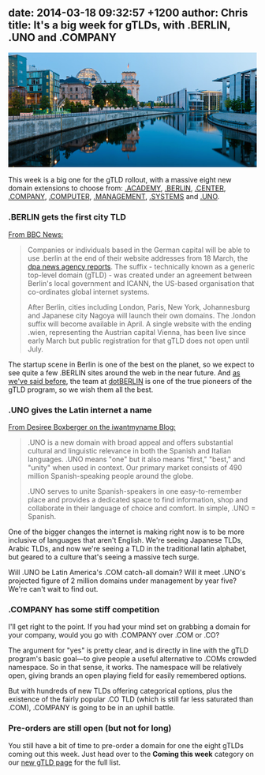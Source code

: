 date: 2014-03-18 09:32:57 +1200
author: Chris
title: It's a big week for gTLDs, with .BERLIN, .UNO and .COMPANY
----

<!-- excerpt -->

![Berlin](/media/2014-03-18-berlin-river.jpg)

This week is a big one for the gTLD rollout, with a massive eight new domain extensions to choose from: [.ACADEMY](https://iwantmyname.com/domains/dot-academy), [.BERLIN](https://iwantmyname.com/domains/dot-berlin), [.CENTER](https://iwantmyname.com/domains/dot-center), [.COMPANY](https://iwantmyname.com/domains/dot-company), [.COMPUTER](https://iwantmyname.com/domains/dot-computer), [.MANAGEMENT](https://iwantmyname.com/domains/dot-management), [.SYSTEMS](https://iwantmyname.com/domains/dot-systems) and [.UNO](https://iwantmyname.com/domains/dot-uno).

<!-- /excerpt -->

### .BERLIN gets the first city TLD

[From BBC News:](http://www.bbc.com/news/blogs-news-from-elsewhere-26576617)

> Companies or individuals based in the German capital will be able to use .berlin at the end of their website addresses from 18 March, the [dpa news agency reports](http://archived.link/http://www.sueddeutsche.de/news/wirtschaft/internet-berlin-geht-mit-eigener-staedte-domain-online-dpa.urn-newsml-dpa-com-20090101-140314-99-01746). The suffix - technically known as a generic top-level domain (gTLD) - was created under an agreement between Berlin's local government and ICANN, the US-based organisation that co-ordinates global internet systems.
> 
> After Berlin, cities including London, Paris, New York, Johannesburg and Japanese city Nagoya will launch their own domains. The .london suffix will become available in April. A single website with the ending .wien, representing the Austrian capital Vienna, has been live since early March but public registration for that gTLD does not open until July. 

The startup scene in Berlin is one of the best on the planet, so we expect to see quite a few .BERLIN sites around the web in the near future. And [as we've said before](https://iwantmyname.com/blog/2014/01/ich-bin-ein-berliner.html), the team at [dotBERLIN](http://dotberlin.de/) is one of the true pioneers of the gTLD program, so we wish them all the best.

### .UNO gives the Latin internet a name

[From Desiree Boxberger on the iwantmyname Blog:](https://iwantmyname.com/blog/2014/02/uno-looks-to-unite-the-spanish-speaking-web-an-interview-with-desiree-boxberger.html)

> .UNO is a new domain with broad appeal and offers substantial cultural and linguistic relevance in both the Spanish and Italian languages. .UNO means "one" but it also means "first," "best," and "unity" when used in context. Our primary market consists of 490 million Spanish-speaking people around the globe.
> 
> .UNO serves to unite Spanish-speakers in one easy-to-remember place and provides a dedicated space to find information, shop and collaborate in their language of choice and comfort. In simple, .UNO = Spanish. 

One of the bigger changes the internet is making right now is to be more inclusive of languages that aren't English. We're seeing Japanese TLDs, Arabic TLDs, and now we're seeing a TLD in the traditional latin alphabet, but geared to a culture that's seeing a massive tech surge. 

Will .UNO be Latin America's .COM catch-all domain? Will it meet .UNO's projected figure of 2 million domains under management by year five? We're can't wait to find out. 

### .COMPANY has some stiff competition

I'll get right to the point. If you had your mind set on grabbing a domain for your company, would you go with .COMPANY over .COM or .CO?

The argument for "yes" is pretty clear, and is directly in line with the gTLD program's basic goal—to give people a useful alternative to .COMs crowded namespace. So in that sense, it works. The namespace will be relatively open, giving brands an open playing field for easily remembered options. 

But with hundreds of new TLDs offering categorical options, plus the existence of the fairly popular .CO TLD (which is still far less saturated than .COM), .COMPANY is going to be in an uphill battle.

### Pre-orders are still open (but not for long)

You still have a bit of time to pre-order a domain for one the eight gTLDs coming out this week. Just head over to the **Coming this week** category on our [new gTLD page](https://iwantmyname.com/domains/new-gtld-domain-extensions) for the full list.
